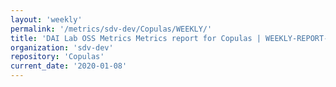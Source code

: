 ```yaml
---
layout: 'weekly'
permalink: '/metrics/sdv-dev/Copulas/WEEKLY/'
title: 'DAI Lab OSS Metrics Metrics report for Copulas | WEEKLY-REPORT-2020-01-08'
organization: 'sdv-dev'
repository: 'Copulas'
current_date: '2020-01-08'
---
```

